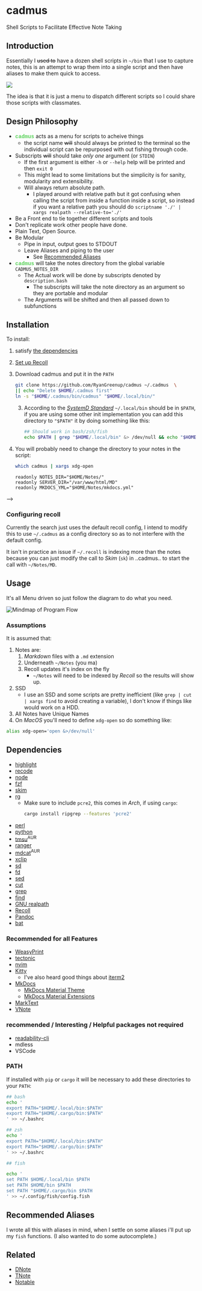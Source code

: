 # cadmus
Shell Scripts to Facilitate Effective Note Taking

## Introduction

Essentially I ~~used to~~ have a dozen shell scripts in `~/bin` that I use to capture notes,
this is an attempt to wrap them into a single script and then have aliases to make them quick to access.

![](./MainMenu.png)

The idea is that it is just a menu to dispatch different scripts so I could
share those scripts with classmates.
  
## Design Philosophy

- ****<span style="color:rgb(90,210,90);font-family:Courier New,Courier, monospace,serif;">cadmus</span>**** acts as a menu for scripts to acheive things
    - the script name ~~will~~ should always be printed to the terminal so the individual
      script can be repurposed with out fishing through code.
- Subscripts ~~will~~ should take *only one* argument (or `STDIN`)
    - If the first argument is either `-h` or `--help` help will be printed and then `exit 0`
    - This might lead to some limitations but the simplicity is for sanity, modularity and extensibility.
    - Will always return absolute path.
        - I played around with relative path but it got confusing when calling the script from inside a function inside a script, so instead if you want a relative path you should do `scriptname './' | xargs realpath --relative-to='./'`
- Be a Front end to tie together different scripts and tools
- Don't replicate work other people have done.
- Plain Text, Open Source.
- Be Modular
    - Pipe in input, output goes to STDOUT
    - Leave Aliases and piping to the user
        - See [Recommended Aliases](#recommended-aliases)
-  ****<span style="color:rgb(90,210,90);font-family:Courier New,Courier, monospace,serif;">cadmus</span>**** will take the notes directory from the global variable `CADMUS_NOTES_DIR`
    - The Actual work will be done by subscripts denoted by `description.bash`
        - The subscripts will take the note directory as an argument so they are portable and modular
    - The Arguments will be shifted and then all passed down to subfunctions

## Installation

To install:

1. satisfy [the dependencies](#Dependencies)
2. [Set up Recoll](#Configuring-recoll)
3. Download cadmus and put it in the `PATH`
    ```bash
    git clone https://github.com/RyanGreenup/cadmus ~/.cadmus  \
    || echo "Delete $HOME/.cadmus first"
    ln -s "$HOME/.cadmus/bin/cadmus" "$HOME/.local/bin/"
    ```
    3. According to the [*SystemD Standard*](https://www.freedesktop.org/software/systemd/man/file-hierarchy.html) `~/.local/bin` should be in `$PATH`, if you are using some other init implementation you can add this directory to `"$PATH"` it by doing something like this: 
    
        ``` bash
        ## Should work in bash/zsh/fish
        echo $PATH | grep "$HOME/.local/bin" &> /dev/null && echo "$HOME/.local/bin in path already" || ls "$HOME/.local/bin" &> /dev/null && echo 'PATH="$PATH:$HOME/.local/bin"' >> $HOME/.profile
        
        ```

4. You will probably need to change the directory to your notes in the script:

    ```bash
    which cadmus | xargs xdg-open
    ```
    
    ```
    readonly NOTES_DIR="$HOME/Notes/"
    readonly SERVER_DIR="/var/www/html/MD"
    readonly MKDOCS_YML="$HOME/Notes/mkdocs.yml" 
    ```



<!---
4. Copy the help files to `/usr/share/cadmus`

5. Copy in the scripts, with [*stow*] something like this should be sensible:

    ```bash
    exec bash
    cd ~/DotFiles
    
    if [[ -d ".git" ]]; then
        echo "Adding Submodule";
        git submodule add https://github.com/RyanGreenup/cadmus
    else echo "Cloning Repository";
        git clone https://github.com/RyanGreenup/cadmus
    fi
    
    stow -t $HOME -S cadmus
    ```

|:warning: WARNING                                                                      |
| ---                                                                                   |
| Stow is [currently broken][stowIssue] on Arch If you are using Stow 2.3.1-2 downgrade |
> Downgrade with:
> sudo pacman -U https://archive.archlinux.org/packages/s/stow/stow-2.2.2-5-any.pkg.tar.xz

[stowIssue]: https://github.com/aspiers/stow/issues/65 -->
-->

### Configuring recoll

Currently the search just uses the default recoll config, I intend to modify this to use `~/.cadmus` as a config directory so as to not interfere with the default config.

It isn't in practice an issue if `~/.recoll` is indexing more than the notes  because you can just modify the call to *Skim* (`sk`) in ..cadmus.. to start the call with `~/Notes/MD`. 
<!---
By default *Cadmus* will use a rcoll configuration at `~/.cadmus`, this is to ensure that it doesn't conflict with any previous configuration.

Set this up by performing:

``` bash
mkdir ~/.cadmus
recoll -c ~/.cadmus
```
then select *index configuration* and configure recoll to have `~/Notes/MD` as the top directory and to exclude `~`, ideally `recoll` will index live which can configured with *indexing schedule*. *Recoll* will then start indexing the files and afterwards (≅ 1-2 minutes) the *GUI* will pop up and you can confirm that the indexing was successful.

|:note: NOTE|
| ---                                                                                   |
| If you want to change the notes directory change the variable `NOTES_DIR` in ****<span style="color:rgb(90,210,90);font-family:Courier New,Courier, monospace,serif;">cadmus</span>**** |

 -->
## Usage


It's all Menu driven so just follow the diagram to do what you need.

![Mindmap of Program Flow](./usage.svg "Diagram of the flow of the script")

### Assumptions

It is assumed that:

1. Notes are:
    1. *Markdown* files with a `.md` extension
    2. Underneath `~/Notes` (you ma)
    3. Recoll updates it's index on the fly
        * `~/Notes` will need to be indexed by *Recoll* so the results will show up.
3. SSD
    * I use an SSD and some scripts are pretty inefficient (like `grep | cut |
      xargs find` to avoid creating a variable), I don't know if things like
      would work on a HDD.
5. All Notes have Unique Names
6. On *MacOS* you'll need to define `xdg-open` so do something like:
  ```bash
  alias xdg-open='open &>/dev/null' 
  ```
<!---
2. You're going to use [Kitty](https://sw.kovidgoyal.net/kitty/)
    * You could either change the source or use anoter terminal that supports
      calling functions with `--`, e.g. `kitty -- nvim`
-->
<!---
5. I use [*Fish*] and *Oh My Fish* ([*OMF*]) as my default shell, this means `basename $SHELL` is `fish` for
   me and even though this is written in `bash` maybe that could cause issues.
    * Try [*Fish*] for a while, it's quite good, when you need to test something
      it's easy to temporarily jump back with `exec zsh`.
        * I wonder if this would work for [*nushell*]???
-->

[*nushell*]: https://github.com/nushell/nushell
[*Fish*]:    https://fishshell.com/
[*OMF*]:     https://github.com/oh-my-fish/oh-my-fish

## Dependencies

<!---
This was a dependency but I switched to java script
- [R](https://en.wikipedia.org/wiki/R_(programming_language)) 
-->
- [highlight](https://www.archlinux.org/packages/community/x86_64/highlight/)
- [recode](https://www.archlinux.org/packages/extra/x86_64/recode/)
- [node](https://nodejs.org/en/)
- [fzf](https://github.com/junegunn/fzf)
- [skim](https://github.com/lotabout/skim)
- [rg](https://www.google.com/search?client=firefox-b-d&q=ripgrep+github)
    - Make sure to include `pcre2`, this comes in *Arch*, if using `cargo`:
        ```bash
        cargo install ripgrep --features 'pcre2' 
        ```
- [perl](https://wiki.archlinux.org/index.php/Perl)
- [python](https://www.python.org/download/releases/3.0/)
- [tmsu](https://aur.archlinux.org/packages/tmsu/)<sup>AUR</sup>
- [ranger](https://www.archlinux.org/packages/community/any/ranger/)
- [mdcat](https://aur.archlinux.org/packages/mdcat/)<sup>AUR</sup>
- [xclip](https://www.archlinux.org/packages/extra/x86_64/xclip/)
- [sd](https://github.com/chmln/sd)
- [fd](https://github.com/sharkdp/fd)
- [sed](https://www.gnu.org/software/sed/)
- [cut](https://www.gnu.org/software/coreutils/manual/html_node/The-cut-command.html)
- [grep](https://www.gnu.org/software/grep/)
- [find](https://man7.org/linux/man-pages/man1/find.1.html)
- [GNU realpath](https://www.gnu.org/software/coreutils/manual/html_node/realpath-invocation.html#realpath-invocation)
- [Recoll](https://www.lesbonscomptes.com/recoll/)
- [Pandoc](https://github.com/jgm/pandoc)
- [bat](https://github.com/sharkdp/bat)

### Recommended for all Features

- [WeasyPrint](https://aur.archlinux.org/packages/python-weasyprint/)
- [tectonic](https://tectonic-typesetting.github.io/en-US/)
- [nvim](https://neovim.io/)
- [Kitty](https://sw.kovidgoyal.net/kitty/) 
    - I've also heard good things about [iterm2](https://www.iterm2.com/)
- [MkDocs](https://pypi.org/project/mkdocs-material-extensions/)
    - [MkDocs Material Theme](https://github.com/squidfunk/mkdocs-material)
    - [MkDocs Material Extensions](https://pypi.org/project/mkdocs-material-extensions/)
- [MarkText](https://github.com/marktext/marktext)
- [VNote](https://github.com/tamlok/vnote)

### recommended / Interesting / Helpful packages not required

- [readability-cli](https://gitlab.com/gardenappl/readability-cli)
- mdless
- VSCode

### PATH

If installed with `pip` or `cargo` it will be necessary to add these directories to your `PATH`:

``` bash
## bash
echo '
export PATH="$HOME/.local/bin:$PATH"
export PATH="$HOME/.cargo/bin:$PATH"
' >> ~/.bashrc

## zsh
echo '
export PATH="$HOME/.local/bin:$PATH"
export PATH="$HOME/.cargo/bin:$PATH"
' >> ~/.bashrc

## fish

echo '
set PATH $HOME/.local/bin $PATH
set PATH $HOME/bin $PATH
set PATH "$HOME/.cargo/bin $PATH
' >> ~/.config/fish/config.fish
```

## Recommended Aliases

I wrote all this with aliases in mind, when I settle on some aliases i'll put up my `fish` functions. (I also wanted to do some autocomplete.)

## Related

- [DNote]
- [TNote]
- [Notable] 

[Notable]: https://github.com/notable/notable
[TNote]: https://github.com/tasdikrahman/tnote
[DNote]: https://github.com/dnote
[tmpfs]: https://wiki.archlinux.org/index.php/Tmpfs
[shared_memory]: http://en.wikipedia.org/wiki/Shared_memory


[*stow*]: https://www.google.com/search?client=firefox-b-d&q=gnu+stow
